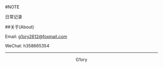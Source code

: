 #NOTE

日常记录



##关于(About)

Email: g1ory2612@foxmail.com

WeChat: h358665354



<hr>
<p align="center">G1ory</p>
